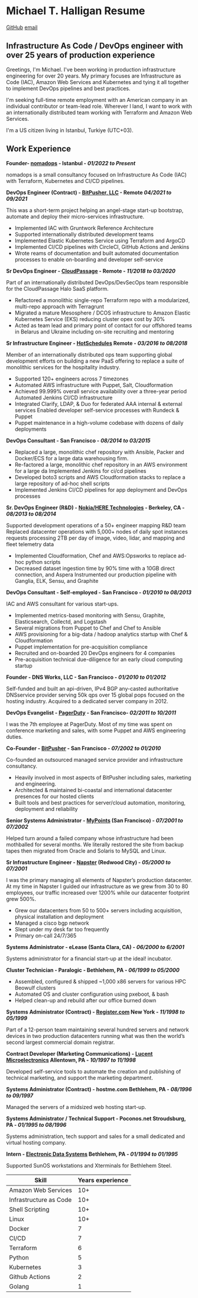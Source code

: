# Michael T. Halligan Resume

[GitHub](https://github.com/cruftyoldsysadmin)
[email](mailto:mhalligan@nomadops.io)

## Infrastructure As Code / DevOps engineer with over 25 years of production experience

Greetings, I'm Michael. I've been working in production infrastructure engineering for over 20 years. My primary focuses are Infrastructure as Code (IAC), Amazon Web Services and Kubernetes and tying it all together to implement DevOps pipelines and best practices.

I'm seeking full-time remote employment with an American company in an individual contributor or team-lead role. Wherever I land, I want to work with an internationally distributed team working with Terraform and Amazon Web Services.

I'm a US citizen living in Istanbul, Turkiye (UTC+03).

## Work Experience

**Founder- [nomadops](https://nomadops.io/) - Istanbul - _01/2022 to Present_**

nomadops is a small consultancy focused on Infrastructure As Code (IAC) with Terraform, Kubernetes and CI/CD pipelines.

**DevOps Engineer (Contract) - [BitPusher, LLC](https://bitpusher.com) - Remote _04/2021 to 09/2021_**

This was a short-term project helping an angel-stage start-up bootstrap, automate and deploy their micro-services infrastructure.

* Implemented IAC with Gruntwork Reference Architecture
* Supported internationally distributed development teams
* Implemented Elastic Kubernetes Service using Terraform and ArgoCD
* Implemented CI/CD pipelines with CircleCI, GitHub Actions and Jenkins
* Wrote reams of documentation and built automated documentation processes to enable on-boarding and developer self-service

**Sr DevOps Engineer - [CloudPassage](https://cloudpassage.com/) - Remote - _11/2018 to 03/2020_**

Part of an internationally distributed DevOps/DevSecOps team responsible for the CloudPassage Halo SaaS platform.

* Refactored a monolithic single-repo Terraform repo with a modularized, multi-repo approach with Terragrunt
* Migrated a mature Mesosphere / DCOS infrastructure to Amazon Elastic Kubernetes Service (EKS) reducing cluster opex cost by 30%
* Acted as team lead and primary point of contact for our offshored teams in Belarus and Ukraine including on-site recruiting and mentoring

**Sr Infrastructure Engineer - [HotSchedules](https://hotschedules.com/) Remote - _03/2016 to 08/2018_**

Member of an internationally distributed ops team supporting global development efforts on building a new PaaS offering to replace a suite of monolithic services for the hospitality industry.

* Supported 120+ engineers across 7 timezones
* Automated AWS infrastructure with Puppet, Salt, Cloudformation
* Achieved 99.999% overall service availability over a three-year period Automated Jenkins CI/CD infrastructure
* Integrated Clarify, LDAP, & Duo for federated AAA internal & external services Enabled developer self-service processes with Rundeck & Puppet
* Puppet maintenance in a high-volume codebase with dozens of daily deployments

**DevOps Consultant - San Francisco - _08/2014 to 03/2015_**

* Replaced a large, monolithic chef repository with Ansible, Packer and Docker/ECS for a large data warehousing firm.
* Re-factored a large, monolithic chef repository in an AWS environment for a large da Implemented Jenkins for ci/cd pipelines
* Developed boto3 scripts and AWS Cloudformation stacks to replace a large repository of ad-hoc shell scripts
* Implemented Jenkins CI/CD pipelines for app deployment and DevOps processes

**Sr. DevOps Engineer (R&D) - [Nokia/HERE Technologies](https://here.com/) - Berkeley, CA - _08/2013 to 08/2014_**

Supported development operations of a 50+ engineer mapping R&D team Replaced datacenter operations with 5,000+ nodes of daily spot instances requests processing 2TB per day of image, video, lidar, and mapping and fleet telemetry data

* Implemented Cloudformation, Chef and AWS:Opsworks to replace ad-hoc python scripts
* Decreased dataset ingestion time by 90% time with a 10GB direct connection, and Aspera Instrumented our production pipeline with Ganglia, ELK, Sensu, and Graphite

**DevOps Consultant - Self-employed - San Francisco - _01/2010 to 08/2013_**

IAC and AWS consultant for various start-ups.

* Implemented metrics-based monitoring with Sensu, Graphite, Elasticsearch, Collectd, and Logstash
* Several migrations from Puppet to Chef and Chef to Ansible
* AWS provisioning for a big-data / hadoop analytics startup with Chef & Cloudformation
* Puppet implementation for pre-acquisition compliance
* Recruited and on-boarded 20 DevOps engineers for 4 companies 
* Pre-acquisition technical due-diligence for an early cloud computing startup

**Founder - DNS Works, LLC - San Francisco - _01/2010 to 01/2012_**

Self-funded and built an api-driven, IPv4 BGP any-casted authoritative DNSservice provider serving 50k qps over 15 global pops focused on the hosting industry. Acquired to a dedicated server company in 2012.

**DevOps Evangelist - [PagerDuty](https://pagerduty.com/) - San Francisco- _02/2011 to 10/2011_**

I was the 7th employee at PagerDuty. Most of my time was spent on conference marketing and sales, with some Puppet and AWS engineering duties.

**Co-Founder - [BitPusher](https://bitpusher.com/) - San Francisco - _07/2002 to 01/2010_**

Co-founded an outsourced managed service provider and infrastructure consultancy.

* Heavily involved in most aspects of BitPusher including sales, marketing and engineering.
* Architected & maintained bi-coastal and international datacenter presences for our hosted clients
* Built tools and best practices for server/cloud automation, monitoring, deployment and reliability

**Senior Systems Administrator - [MyPoints](https://mypoints.com/) (San Francisco) - _07/2001 to 07/2002_**

Helped turn around a failed company whose infrastructure had been mothballed for several months. We literally restored the site from backup tapes then migrated from Oracle and Solaris to MySQL and Linux.

**Sr Infrastructure Engineer - [Napster](https://napster.com/) (Redwood City) - _05/2000 to 07/2001_**

I was the primary managing all elements of Napster’s production datacenter. At my time in Napster I guided our infrastructure as we grew from 30 to 80 employees,  our traffic increased over 1200% while our datacenter footprint grew 500%.

* Grew our datacenters from 50 to 500+ servers including acquisition, physical installation and deployment
* Managed a cisco bgp network
* Slept under my desk far too frequently 
* Primary on-call 24/7/365

**Systems Administrator - eLease (Santa Clara, CA) - _06/2000 to 6/2001_**

Systems administrator for a financial start-up at the ideal! incubator.

**Cluster Technician - Paralogic - Bethlehem, PA - _06/1999 to 05/2000_**

* Assembled, configured & shipped ~1,000 x86 servers for various HPC Beowulf clusters
* Automated OS and cluster configuration using pxeboot, & bash
* Helped clean-up and rebuild after our office burned down

**Systems Administrator (Contract) - [Register.com](https://register.com/) New York - _11/1998 to 05/1999_**

Part of a 12-person team maintaining several hundred servers and network devices in two production datacenters running what was then the world’s second largest commercial domain registrar.

**Contract Developer (Marketing Communications)  - [Lucent Microelectronics](https://lucent.com/) Allentown, PA - _10/1997 to 11/1998_**

Developed self-service tools to automate the creation and publishing of technical marketing, and support the marketing department.

**Systems Administrator (Contract) - hostme.com Bethlehem, PA - _08/1996 to 09/1997_**

Managed the servers of a midsized web hosting start-up.

**Systems Administrator / Technical Support - Poconos.net Stroudsburg, PA - _01/1995 to 08/1996_**

Systems administration, tech support and sales for a small dedicated and virtual hosting company.

**Intern - [Electronic Data Systems](https://eds.com/) Bethlehem, PA - _01/1994 to 01/1995_**

Supported SunOS workstations and Xterminals for Bethlehem Steel.
  
|Skill|Years experience|
|----------------------|-----|
|Amazon Web Services   | 10+ |
|Infrastructure as Code| 10+ |
|Shell Scripting       | 10+ |
|Linux                 | 10+ |
|Docker                | 7   |
|CI/CD                 | 7   |
|Terraform             | 6   |
|Python                | 5   |
|Kubernetes            | 3   |
|Github Actions        | 2   |
|Golang                | 1   |
